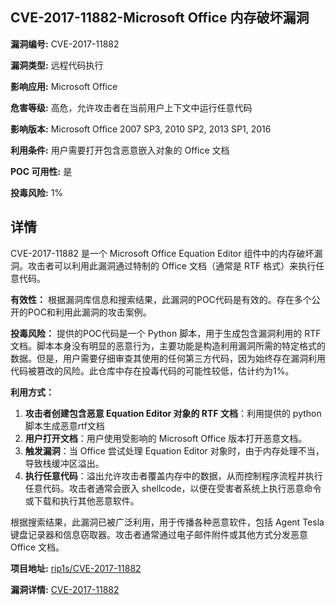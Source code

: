 ## CVE-2017-11882-Microsoft Office 内存破坏漏洞

**漏洞编号:** CVE-2017-11882

**漏洞类型:** 远程代码执行

**影响应用:** Microsoft Office

**危害等级:** 高危，允许攻击者在当前用户上下文中运行任意代码

**影响版本:** Microsoft Office 2007 SP3, 2010 SP2, 2013 SP1, 2016

**利用条件:** 用户需要打开包含恶意嵌入对象的 Office 文档

**POC 可用性:** 是

**投毒风险:** 1%

## 详情

CVE-2017-11882 是一个 Microsoft Office Equation Editor 组件中的内存破坏漏洞。攻击者可以利用此漏洞通过特制的 Office 文档（通常是 RTF 格式）来执行任意代码。

**有效性：**
根据漏洞库信息和搜索结果，此漏洞的POC代码是有效的。存在多个公开的POC和利用此漏洞的攻击案例。

**投毒风险：**
提供的POC代码是一个 Python 脚本，用于生成包含漏洞利用的 RTF 文档。脚本本身没有明显的恶意行为，主要功能是构造利用漏洞所需的特定格式的数据。但是，用户需要仔细审查其使用的任何第三方代码，因为始终存在漏洞利用代码被篡改的风险。此仓库中存在投毒代码的可能性较低，估计约为1%。

**利用方式：**
1.  **攻击者创建包含恶意 Equation Editor 对象的 RTF 文档**：利用提供的 python 脚本生成恶意rtf文档
2.  **用户打开文档**：用户使用受影响的 Microsoft Office 版本打开恶意文档。
3.  **触发漏洞**：当 Office 尝试处理 Equation Editor 对象时，由于内存处理不当，导致栈缓冲区溢出。
4.  **执行任意代码**：溢出允许攻击者覆盖内存中的数据，从而控制程序流程并执行任意代码。攻击者通常会嵌入 shellcode，以便在受害者系统上执行恶意命令或下载和执行其他恶意软件。

根据搜索结果，此漏洞已被广泛利用，用于传播各种恶意软件，包括 Agent Tesla 键盘记录器和信息窃取器。攻击者通常通过电子邮件附件或其他方式分发恶意 Office 文档。

**项目地址:** [rip1s/CVE-2017-11882](https://github.com/rip1s/CVE-2017-11882)

**漏洞详情:** [CVE-2017-11882](https://nvd.nist.gov/vuln/detail/CVE-2017-11882)